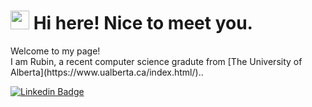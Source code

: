 <h1><img src="https://emojis.slackmojis.com/emojis/images/1531849430/4246/blob-sunglasses.gif?1531849430" width="30"/> Hi here! Nice to meet you.</h1>

<!--
**ruby199/ruby199** is a ✨ _special_ ✨ repository because its `README.md` (this file) appears on your GitHub profile.

Here are some ideas to get you started:

- 🔭 I’m currently working on ...
- 🌱 I’m currently learning ...
- 👯 I’m looking to collaborate on ...
- 🤔 I’m looking for help with ...
- 💬 Ask me about ...
- 📫 How to reach me: ...
- 😄 Pronouns: ...
- ⚡ Fun fact: ...
-->

<p>Welcome to my page! </br> I am Rubin, a recent computer science gradute from [The University of Alberta](https://www.ualberta.ca/index.html/).</b>. </p>

[![Linkedin Badge](https://img.shields.io/badge/-rubinwon-blue?style=flat-square&logo=Linkedin&logoColor=white&link=https://www.linkedin.com/in/ru-bin-won-904a58226/)](https://www.linkedin.com/in/ru-bin-won-904a58226/)
